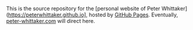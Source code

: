 This is the source repository for the [personal website of Peter Whittaker](https://peterwhittaker.github.io], hosted by [GitHub Pages](http://pages.github.com). Eventually, [peter-whittaker.com](http://peter-whittaker.com) will direct here.
